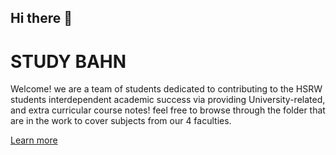 ## Hi there 👋
# STUDY BAHN

Welcome!
we are a team of students dedicated to contributing to the HSRW students interdependent academic success via providing University-related, and extra curricular course notes!
feel free to browse through the folder that are in the work to cover subjects from our 4 faculties.

[Learn more]([(https://studybhan.carrd.co/)])
<!--
**StudyBahn/StudyBahn** is a ✨ _special_ ✨ repository because its `README.md` (this file) appears on your GitHub profile.

Here are some ideas to get you started:

- 🔭 I’m currently working on ...
- 🌱 I’m currently learning ...
- 👯 I’m looking to collaborate on ...
- 🤔 I’m looking for help with ...
- 💬 Ask me about ...
- 📫 How to reach me: ...
- 😄 Pronouns: ...
- ⚡ Fun fact: ...
-->
